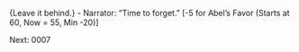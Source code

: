 {Leave it behind.} - Narrator: “Time to forget.” [-5 for Abel’s Favor (Starts at 60, Now = 55, Min -20)]

Next: 0007